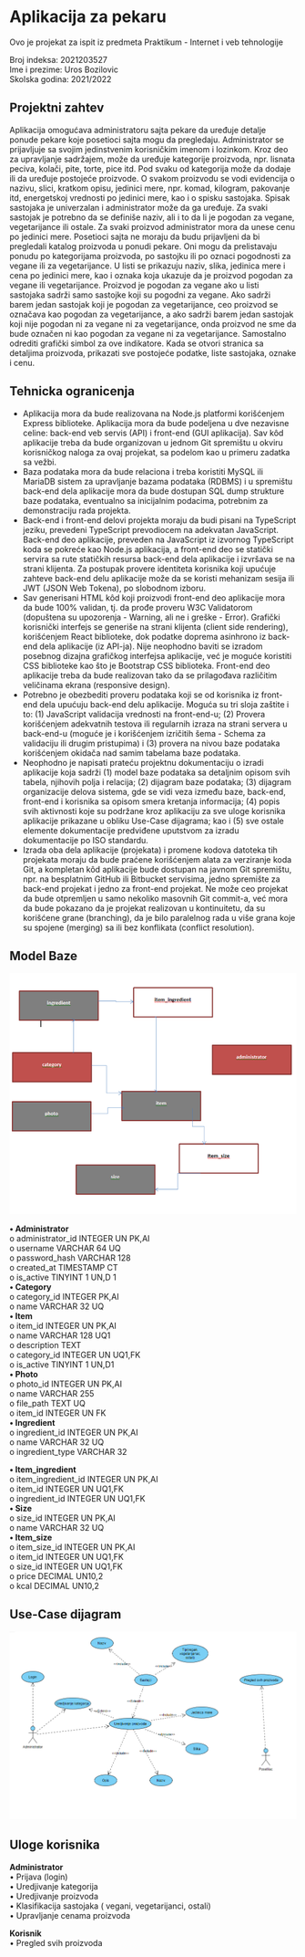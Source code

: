 # Aplikacija za pekaru

Ovo je projekat za ispit iz predmeta Praktikum - Internet i veb tehnologije

Broj indeksa: 2021203527 </br>
Ime i prezime: Uros Bozilovic</br>
Skolska godina: 2021/2022</br>

## Projektni zahtev

Aplikacija omogućava administratoru sajta pekare da uređuje detalje ponude pekare koje posetioci sajta mogu da pregledaju. Administrator se prijavljuje sa svojim jedinstvenim korisničkim imenom i lozinkom. Kroz deo za upravljanje sadržajem, može da uređuje kategorije proizvoda, npr. lisnata peciva, kolači, pite, torte, pice itd. Pod svaku od kategorija može da dodaje ili da uređuje postojeće proizvode. O svakom proizvodu se vodi evidencija o nazivu, slici, kratkom opisu, jedinici mere, npr. komad, kilogram, pakovanje itd, energetskoj vrednosti po jedinici mere, kao i o spisku sastojaka. Spisak sastojaka je univerzalan i administrator može da ga uređuje. Za svaki sastojak je potrebno da se definiše naziv, ali i to da li je pogodan za vegane, vegetarijance ili ostale. Za svaki proizvod administrator mora da unese cenu po jedinici mere. Posetioci sajta ne moraju da budu prijavljeni da bi pregledali katalog proizvoda u ponudi pekare. Oni mogu da prelistavaju ponudu po kategorijama proizvoda, po sastojku ili po oznaci pogodnosti za vegane ili za vegetarijance. U listi se prikazuju naziv, slika, jedinica mere i cena po jedinici mere, kao i oznaka koja ukazuje da je proizvod pogodan za vegane ili vegetarijance. Proizvod je pogodan za vegane ako u listi sastojaka sadrži samo sastojke koji su pogodni za vegane. Ako sadrži barem jedan sastojak koji je pogodan za vegetarijance, ceo proizvod se označava kao pogodan za vegetarijance, a ako sadrži barem jedan sastojak koji nije pogodan ni za vegane ni za vegetarijance, onda proizvod ne sme da bude označen ni kao pogodan za vegane ni za vegetarijance. Samostalno odrediti grafički simbol za ove indikatore. Kada se otvori stranica sa detaljima proizvoda, prikazati sve postojeće podatke, liste sastojaka, oznake i cenu.

## Tehnicka ogranicenja

- Aplikacija mora da bude realizovana na Node.js platformi korišćenjem Express biblioteke. Aplikacija mora da bude podeljena u dve nezavisne celine: back-end veb servis (API) i front-end (GUI aplikacija). Sav kôd aplikacije treba da bude organizovan u jednom Git spremištu u okviru korisničkog naloga za ovaj projekat, sa podelom kao u primeru zadatka sa vežbi.
- Baza podataka mora da bude relaciona i treba koristiti MySQL ili MariaDB sistem za upravljanje bazama podataka (RDBMS) i u spremištu back-end dela aplikacije mora da bude dostupan SQL dump strukture baze podataka, eventualno sa inicijalnim podacima, potrebnim za demonstraciju rada projekta.
- Back-end i front-end delovi projekta moraju da budi pisani na TypeScript jeziku, prevedeni TypeScript prevodiocem na adekvatan JavaScript. Back-end deo aplikacije, preveden na JavaScript iz izvornog TypeScript koda se pokreće kao Node.js aplikacija, a front-end deo se statički servira sa rute statičkih resursa back-end dela aplikacije i izvršava se na strani klijenta. Za postupak provere identiteta korisnika koji upućuje zahteve back-end delu aplikacije može da se koristi mehanizam sesija ili JWT (JSON Web Tokena), po slobodnom izboru.
- Sav generisani HTML kôd koji proizvodi front-end deo aplikacije mora da bude 100% validan, tj. da prođe proveru W3C Validatorom (dopuštena su upozorenja - Warning, ali ne i greške - Error). Grafički korisnički interfejs se generiše na strani klijenta (client side rendering), korišćenjem React biblioteke, dok podatke doprema asinhrono iz back-end dela aplikacije (iz API-ja). Nije neophodno baviti se izradom posebnog dizajna grafičkog interfejsa aplikacije, već je moguće koristiti CSS biblioteke kao što je Bootstrap CSS biblioteka. Front-end deo aplikacije treba da bude realizovan tako da se prilagođava različitim veličinama ekrana (responsive design).
- Potrebno je obezbediti proveru podataka koji se od korisnika iz front-end dela upućuju back-end delu aplikacije. Moguća su tri sloja zaštite i to: (1) JavaScript validacija vrednosti na front-end-u; (2) Provera korišćenjem adekvatnih testova ili regularnih izraza na strani servera u back-end-u (moguće je i korišćenjem izričitih šema - Schema za validaciju ili drugim pristupima) i (3) provera na nivou baze podataka korišćenjem okidača nad samim tabelama baze podataka.
- Neophodno je napisati prateću projektnu dokumentaciju o izradi aplikacije koja sadrži (1) model baze podataka sa detaljnim opisom svih tabela, njihovih polja i relacija; (2) dijagram baze podataka; (3) dijagram organizacije delova sistema, gde se vidi veza između baze, back-end, front-end i korisnika sa opisom smera kretanja informacija; (4) popis svih aktivnosti koje su podržane kroz aplikaciju za sve uloge korisnika aplikacije prikazane u obliku Use-Case dijagrama; kao i (5) sve ostale elemente dokumentacije predviđene uputstvom za izradu dokumentacije po ISO standardu.
- Izrada oba dela aplikacije (projekata) i promene kodova datoteka tih projekata moraju da bude praćene korišćenjem alata za verziranje koda Git, a kompletan kôd aplikacije bude dostupan na javnom Git spremištu, npr. na besplatnim GitHub ili Bitbucket servisima, jedno spremište za back-end projekat i jedno za front-end projekat. Ne može ceo projekat da bude otpremljen u samo nekoliko masovnih Git commit-a, već mora da bude pokazano da je projekat realizovan u kontinuitetu, da su korišćene grane (branching), da je bilo paralelnog rada u više grana koje su spojene (merging) sa ili bez konflikata (conflict resolution).

## Model Baze
![model baze](/02-resources/modelBaze.PNG)


**• 	Administrator** <br/>
o	administrator_id	INTEGER	UN	PK,AI<br/>
o	username		VARCHAR	64	UQ<br/>
o	password_hash		VARCHAR	128<br/>
o	created_at		TIMESTAMP		CT<br/>
o	is_active		TINYINT		1	UN,D 1<br/>
**•	Category**<br/>
o	category_id		INTEGER		PK,AI<br/>
o	name			VARCHAR	32	UQ<br/>
**•	Item**<br/>
o	item_id			INTEGER	UN	PK,AI<br/>
o	name			VARCHAR	128	UQ1<br/>
o	description		TEXT<br/>
o	category_id		INTEGER	UN	UQ1,FK<br/>
o	is_active		TINYINT		1	UN,D1<br/>
**•	Photo**<br/>
o	photo_id		INTEGER	UN	PK,AI<br/>
o	name			VARCHAR	255<br/>
o	file_path		TEXT		UQ<br/>
o	item_id			INTEGER	UN	FK<br/>
**•	Ingredient**<br/>
o	ingredient_id		INTEGER	UN	PK,AI<br/>
o	name			VARCHAR	32	UQ<br/>
o	ingredient_type		VARCHAR	32<br/>

**•	Item_ingredient**<br/>
o	item_ingredient_id	INTEGER	UN	PK,AI<br/>
o	item_id			INTEGER	UN	UQ1,FK<br/>
o	ingredient_id		INTEGER	UN	UQ1,FK<br/>
**•	Size**<br/>
o	size_id			INTEGER 	UN	PK,AI<br/>
o	name			VARCHAR	32	UQ<br/>
**•	Item_size**<br/>
o	item_size_id		INTEGER	UN	PK,AI<br/>
o	item_id			INTEGER	UN	UQ1,FK<br/>
o	size_id			INTEGER	UN	UQ1,FK<br/>
o	price			DECIMAL	UN10,2	<br/>
o	kcal			DECIMAL	UN10,2<br/>


## Use-Case dijagram
![use case](/02-resources/UseCasePekara.PNG)
## Uloge korisnika

**Administrator**<br/>
•	Prijava (login) <br/>
•	Uredjivanje kategorija <br/>
•	Uredjivanje proizvoda<br/>
•	Klasifikacija sastojaka ( vegani, vegetarijanci, ostali)<br/>
•	Upravljanje cenama proizvoda<br/>


**Korisnik**<br/>
•	Pregled svih proizvoda<br/>

